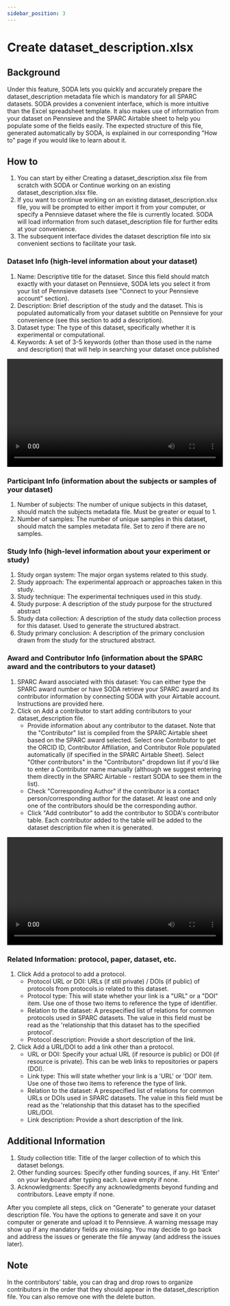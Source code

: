 ```yaml
---
sidebar_position: 3
---
```


# Create dataset_description.xlsx

## Background

Under this feature, SODA lets you quickly and accurately prepare the dataset_description metadata file which is mandatory for all SPARC datasets. SODA provides a convenient interface, which is more intuitive than the Excel spreadsheet template. It also makes use of information from your dataset on Pennsieve and the SPARC Airtable sheet to help you populate some of the fields easily. The expected structure of this file, generated automatically by SODA, is explained in our corresponding "How to" page if you would like to learn about it.

## How to

1. You can start by either Creating a dataset_description.xlsx file from scratch with SODA or Continue working on an existing dataset_description.xlsx file.
2. If you want to continue working on an existing dataset_description.xlsx file, you will be prompted to either import it from your computer, or specify a Pennsieve dataset where the file is currently located. SODA will load information from such dataset_description file for further edits at your convenience.
3. The subsequent interface divides the dataset description file into six convenient sections to facilitate your task.

### Dataset Info (high-level information about your dataset)

1. Name: Descriptive title for the dataset. Since this field should match exactly with your dataset on Pennsieve, SODA lets you select it from your list of Pennsieve datasets (see "Connect to your Pennsieve account" section).
2. Description: Brief description of the study and the dataset. This is populated automatically from your dataset subtitle on Pennsieve for your convenience (see this section to add a description).
3. Dataset type: The type of this dataset, specifically whether it is experimental or computational.
4. Keywords: A set of 3-5 keywords (other than those used in the name and description) that will help in searching your dataset once published

<video
   controls
   width="100%"
   src="https://github.com/fairdataihub/SODA-for-SPARC/raw/main/docs/documentation/Videos/DD-datasetInfo.mp4"
/>

### Participant Info (information about the subjects or samples of your dataset)

1. Number of subjects: The number of unique subjects in this dataset, should match the subjects metadata file. Must be greater or equal to 1.
2. Number of samples: The number of unique samples in this dataset, should match the samples metadata file. Set to zero if there are no samples.

### Study Info (high-level information about your experiment or study)

1. Study organ system: The major organ systems related to this study.
2. Study approach: The experimental approach or approaches taken in this study.
3. Study technique: The experimental techniques used in this study.
4. Study purpose: A description of the study purpose for the structured abstract
5. Study data collection: A description of the study data collection process for this dataset. Used to generate the structured abstract.
6. Study primary conclusion: A description of the primary conclusion drawn from the study for the structured abstract.

### Award and Contributor Info (information about the SPARC award and the contributors to your dataset)

1. SPARC Award associated with this dataset: You can either type the SPARC award number or have SODA retrieve your SPARC award and its contributor information by connecting SODA with your Airtable account. Instructions are provided here.
2. Click on Add a contributor to start adding contributors to your dataset_description file.
   - Provide information about any contributor to the dataset. Note that the "Contributor" list is compiled from the SPARC Airtable sheet based on the SPARC award selected. Select one Contributor to get the ORCID ID, Contributor Affiliation, and Contributor Role populated automatically (if specified in the SPARC Airtable Sheet). Select "Other contributors" in the "Contributors" dropdown list if you'd like to enter a Contributor name manually (although we suggest entering them directly in the SPARC Airtable - restart SODA to see them in the list).
   - Check "Corresponding Author" if the contributor is a contact person/corresponding author for the dataset. At least one and only one of the contributors should be the corresponding author.
   - Click "Add contributor" to add the contributor to SODA's contributor table. Each contributor added to the table will be added to the dataset description file when it is generated.

<video
   controls
   width="100%"
   src="https://github.com/fairdataihub/SODA-for-SPARC/raw/main/docs/documentation/Videos/dd-awardInfo.mp4"
/>
   

### Related Information: protocol, paper, dataset, etc.

1. Click Add a protocol to add a protocol.
   - Protocol URL or DOI: URLs (if still private) / DOIs (if public) of protocols from protocols.io related to this dataset.
   - Protocol type: This will state whether your link is a "URL" or a "DOI" item. Use one of those two items to reference the type of identifier.
   - Relation to the dataset: A prespecified list of relations for common protocols used in SPARC datasets. The value in this field must be read as the 'relationship that this dataset has to the specified protocol'.
   - Protocol description: Provide a short description of the link.
2. Click Add a URL/DOI to add a link other than a protocol.
   - URL or DOI: Specify your actual URL (if resource is public) or DOI (if resource is private). This can be web links to repositories or papers (DOI).
   - Link type: This will state whether your link is a 'URL' or 'DOI' item. Use one of those two items to reference the type of link.
   - Relation to the dataset: A prespecified list of relations for common URLs or DOIs used in SPARC datasets. The value in this field must be read as the 'relationship that this dataset has to the specified URL/DOI.
   - Link description: Provide a short description of the link.

## Additional Information

1. Study collection title: Title of the larger collection of to which this dataset belongs.
2. Other funding sources: Specify other funding sources, if any. Hit 'Enter' on your keyboard after typing each. Leave empty if none.
3. Acknowledgments: Specify any acknowledgments beyond funding and contributors. Leave empty if none.

After you complete all steps, click on "Generate" to generate your dataset description file. You have the options to generate and save it on your computer or generate and upload it to Pennsieve. A warning message may show up if any mandatory fields are missing. You may decide to go back and address the issues or generate the file anyway (and address the issues later).

## Note

In the contributors' table, you can drag and drop rows to organize contributors in the order that they should appear in the dataset_description file. You can also remove one with the delete button.
